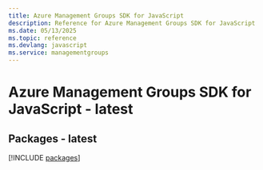 ```yaml
---
title: Azure Management Groups SDK for JavaScript
description: Reference for Azure Management Groups SDK for JavaScript
ms.date: 05/13/2025
ms.topic: reference
ms.devlang: javascript
ms.service: managementgroups
---
```

# Azure Management Groups SDK for JavaScript - latest
## Packages - latest
[!INCLUDE [packages](management-groups-index.md)]